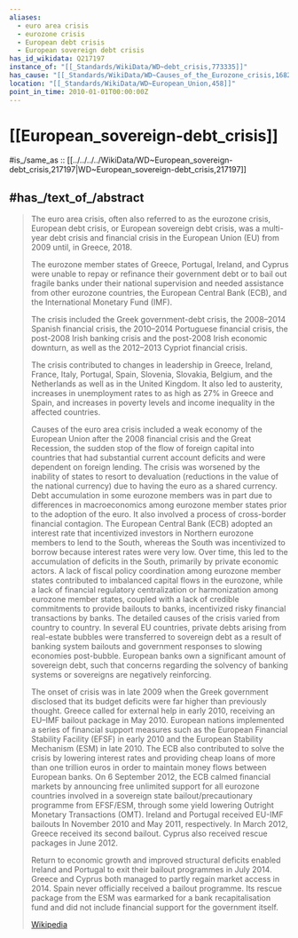 ```yaml
---
aliases:
  - euro area crisis
  - eurozone crisis
  - European debt crisis
  - European sovereign debt crisis
has_id_wikidata: Q217197
instance_of: "[[_Standards/WikiData/WD~debt_crisis,773335]]"
has_cause: "[[_Standards/WikiData/WD~Causes_of_the_Eurozone_crisis,16829027]]"
location: "[[_Standards/WikiData/WD~European_Union,458]]"
point_in_time: 2010-01-01T00:00:00Z
---
```


# [[European_sovereign-debt_crisis]] 

#is_/same_as :: [[../../../../WikiData/WD~European_sovereign-debt_crisis,217197|WD~European_sovereign-debt_crisis,217197]] 

## #has_/text_of_/abstract 

> The euro area crisis, 
> often also referred to as the eurozone crisis, European debt crisis, or European sovereign debt crisis, 
> was a multi-year debt crisis and financial crisis in the European Union (EU) 
> from 2009 until, in Greece, 2018. 
> 
> The eurozone member states of Greece, Portugal, Ireland, and Cyprus 
> were unable to repay or refinance their government debt 
> or to bail out fragile banks under their national supervision 
> and needed assistance from other eurozone countries, the European Central Bank (ECB), 
> and the International Monetary Fund (IMF). 
> 
> The crisis included the Greek government-debt crisis, the 2008–2014 Spanish financial crisis, 
> the 2010–2014 Portuguese financial crisis, the post-2008 Irish banking crisis 
> and the post-2008 Irish economic downturn, as well as the 2012–2013 Cypriot financial crisis. 
> 
> The crisis contributed to changes in leadership in Greece, Ireland, France, Italy, Portugal, 
> Spain, Slovenia, Slovakia, Belgium, and the Netherlands as well as in the United Kingdom. 
> It also led to austerity, increases in unemployment rates to as high as 27% in Greece and Spain, 
> and increases in poverty levels and income inequality in the affected countries.
>
> Causes of the euro area crisis included a weak economy of the European Union after the 2008 financial crisis and the Great Recession, the sudden stop of the flow of foreign capital into countries that had substantial current account deficits and were dependent on foreign lending. The crisis was worsened by the inability of states to resort to devaluation (reductions in the value of the national currency) due to having the euro as a shared currency. Debt accumulation in some eurozone members was in part due to differences in macroeconomics among eurozone member states prior to the adoption of the euro. It also involved a process of cross-border financial contagion. The European Central Bank (ECB) adopted an interest rate that incentivized investors in Northern eurozone members to lend to the South, whereas the South was incentivized to borrow because interest rates were very low. Over time, this led to the accumulation of deficits in the South, primarily by private economic actors. A lack of fiscal policy coordination among eurozone member states contributed to imbalanced capital flows in the eurozone, while a lack of financial regulatory centralization or harmonization among eurozone member states, coupled with a lack of credible commitments to provide bailouts to banks, incentivized risky financial transactions by banks. The detailed causes of the crisis varied from country to country. In several EU countries, private debts arising from real-estate bubbles were transferred to sovereign debt as a result of banking system bailouts and government responses to slowing economies post-bubble. European banks own a significant amount of sovereign debt, such that concerns regarding the solvency of banking systems or sovereigns are negatively reinforcing.
>
> The onset of crisis was in late 2009 when the Greek government disclosed that its budget deficits were far higher than previously thought. Greece called for external help in early 2010, receiving an EU–IMF bailout package in May 2010. European nations implemented a series of financial support measures such as the European Financial Stability Facility (EFSF) in early 2010 and the European Stability Mechanism (ESM) in late 2010. The ECB also contributed to solve the crisis by lowering interest rates and providing cheap loans of more than one trillion euros in order to maintain money flows between European banks. On 6 September 2012, the ECB calmed financial markets by announcing free unlimited support for all eurozone countries involved in a sovereign state bailout/precautionary programme from EFSF/ESM, through some yield lowering Outright Monetary Transactions (OMT). Ireland and Portugal received EU-IMF bailouts In November 2010 and May 2011, respectively. In March 2012, Greece received its second bailout. Cyprus also received rescue packages in June 2012.
>
> Return to economic growth and improved structural deficits enabled Ireland and Portugal to exit their bailout programmes in July 2014. Greece and Cyprus both managed to partly regain market access in 2014. Spain never officially received a bailout programme. Its rescue package from the ESM was earmarked for a bank recapitalisation fund and did not include financial support for the government itself.
>
> [Wikipedia](https://en.wikipedia.org/wiki/Euro%20area%20crisis) 

